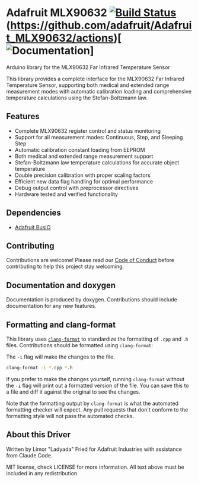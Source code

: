 # Adafruit MLX90632 [![Build Status](https://github.com/adafruit/Adafruit_MLX90632/workflows/Arduino%20Library%20CI/badge.svg)](https://github.com/adafruit/Adafruit_MLX90632/actions)(https://github.com/adafruit/Adafruit_MLX90632/actions)[![Documentation](https://github.com/adafruit/ci-arduino/blob/master/assets/doxygen_badge.svg)]

Arduino library for the MLX90632 Far Infrared Temperature Sensor

This library provides a complete interface for the MLX90632 Far Infrared Temperature Sensor, supporting both medical and extended range measurement modes with automatic calibration loading and comprehensive temperature calculations using the Stefan-Boltzmann law.

## Features

- Complete MLX90632 register control and status monitoring  
- Support for all measurement modes: Continuous, Step, and Sleeping Step
- Automatic calibration constant loading from EEPROM
- Both medical and extended range measurement support
- Stefan-Boltzmann law temperature calculations for accurate object temperature
- Double precision calibration with proper scaling factors
- Efficient new data flag handling for optimal performance
- Debug output control with preprocessor directives
- Hardware tested and verified functionality

## Dependencies
 * [Adafruit BusIO](https://github.com/adafruit/Adafruit_BusIO)

## Contributing

Contributions are welcome! Please read our [Code of Conduct](https://github.com/adafruit/Adafruit_MLX90632/blob/main/CODE_OF_CONDUCT.md)
before contributing to help this project stay welcoming.

## Documentation and doxygen
Documentation is produced by doxygen. Contributions should include documentation for any new features.

## Formatting and clang-format
This library uses [`clang-format`](https://releases.llvm.org/download.html) to standardize the formatting of `.cpp` and `.h` files. 
Contributions should be formatted using `clang-format`:

The `-i` flag will make the changes to the file.
```bash
clang-format -i *.cpp *.h
```
If you prefer to make the changes yourself, running `clang-format` without the `-i` flag will print out a formatted version of the file. You can save this to a file and diff it against the original to see the changes.

Note that the formatting output by `clang-format` is what the automated formatting checker will expect. Any pull requests that don't conform to the formatting style will not pass the automated checks.

## About this Driver

Written by Limor "Ladyada" Fried for Adafruit Industries with assistance from Claude Code.

MIT license, check LICENSE for more information.
All text above must be included in any redistribution.
